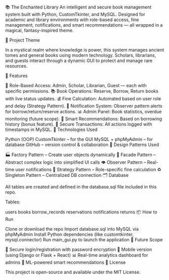 📚 The Enchanted Library An intelligent and secure book management system built with Python, CustomTkinter, and MySQL. Designed for academic and library environments with role-based access, fine management, notifications, and smart recommendations — all wrapped in a magical, fantasy-inspired theme.

🔮 Project Theme

In a mystical realm where knowledge is power, this system manages ancient tomes and general books using modern technology. Scholars, librarians, and guests interact through a dynamic GUI to protect and manage rare resources.

🚀 Features

🔐 Role-Based Access: Admin, Scholar, Librarian, Guest — each with specific permissions.
📚 Book Operations: Reserve, Borrow, Return books with live status updates.
💰 Fine Calculation: Automated based on user role and delay (Strategy Pattern).
🔔 Notification System: Observer pattern alerts for borrow/return/reserve actions.
📊 Admin Panel: Book statistics, overdue monitoring (future scope).
🤖 Smart Recommendations: Based on borrowing history (bonus feature).
🧾 Secure Transactions: All actions logged with timestamps in MySQL.
🧱 Technologies Used

Python (OOP)
CustomTkinter – for the GUI
MySQL + phpMyAdmin – for database
GitHub – version control & collaboration
🧠 Design Patterns Used

🏭 Factory Pattern – Create user objects dynamically
🧩 Facade Pattern – Abstract complex logic into simplified UI calls
👁 Observer Pattern – Real-time user notifications
📐 Strategy Pattern – Role-specific fine calculation
♻️ Singleton Pattern – Centralized DB connection
🗂️ Database

All tables are created and defined in the database.sql file included in this repo.

Tables:

users
books
borrow_records
reservations
notifications
returns
📦 How to Run

Clone or download the repo
Import database.sql into MySQL via phpMyAdmin
Install Python dependencies (like customtkinter, mysql.connector)
Run main_gui.py to launch the application
🧭 Future Scope

🔑 Secure login/registration with password encryption
📱 Mobile version (using Django or Flask + React)
📊 Real-time analytics dashboard for admins
🤖 ML-powered smart recommendations
📎 License

This project is open-source and available under the MIT License.
